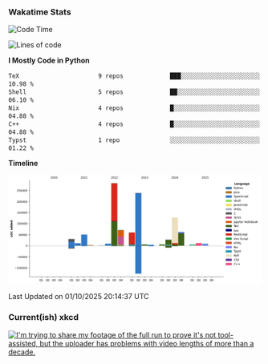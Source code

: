 ### Wakatime Stats
<!--START_SECTION:waka-->
![Code Time](http://img.shields.io/badge/Code%20Time-3%2C366%20hrs%2014%20mins-blue)

![Lines of code](https://img.shields.io/badge/From%20Hello%20World%20I%27ve%20Written-1.0%20million%20lines%20of%20code-blue)

**I Mostly Code in Python** 

```text
TeX                      9 repos             ███░░░░░░░░░░░░░░░░░░░░░░   10.98 % 
Shell                    5 repos             ██░░░░░░░░░░░░░░░░░░░░░░░   06.10 % 
Nix                      4 repos             █░░░░░░░░░░░░░░░░░░░░░░░░   04.88 % 
C++                      4 repos             █░░░░░░░░░░░░░░░░░░░░░░░░   04.88 % 
Typst                    1 repo              ░░░░░░░░░░░░░░░░░░░░░░░░░   01.22 % 
```



**Timeline**

![Lines of Code chart](https://raw.githubusercontent.com/joshuajeschek/joshuajeschek/main/assets/bar_graph.png)


 Last Updated on 01/10/2025 20:14:37 UTC
<!--END_SECTION:waka-->

### Current(ish) xkcd
<a id="xkcd-a" title="I'm trying to share my footage of the full run to prove it's not tool-assisted, but the uploader has problems with video lengths of more than a decade." href="https://www.xkcd.com" target="_blank">
        <img align="center" id="xkcd-img" src="https://imgs.xkcd.com/comics/100_all_achievements.png" alt="I'm trying to share my footage of the full run to prove it's not tool-assisted, but the uploader has problems with video lengths of more than a decade." height=300 />
</a>
